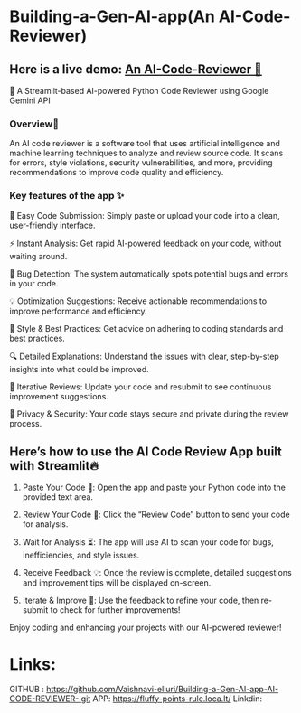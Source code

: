 # Building-a-Gen-AI-app(An AI-Code-Reviewer)
## Here is a live demo: [An AI-Code-Reviewer 🚀](https://fluffy-points-rule.loca.lt/)

  🚀 A Streamlit-based AI-powered Python Code Reviewer using Google Gemini API
### Overview🎯
 An AI code reviewer is a software tool that uses artificial intelligence and machine learning techniques to analyze and review source code. It scans for errors, style violations, security vulnerabilities, and more, providing recommendations to improve code quality and efficiency.

### Key features of the app ✨
📝 Easy Code Submission: Simply paste or upload your code into a clean, user-friendly interface.

⚡ Instant Analysis: Get rapid AI-powered feedback on your code, without waiting around.

🐞 Bug Detection: The system automatically spots potential bugs and errors in your code.

💡 Optimization Suggestions: Receive actionable recommendations to improve performance and efficiency.

🎨 Style & Best Practices: Get advice on adhering to coding standards and best practices.

🔍 Detailed Explanations: Understand the issues with clear, step-by-step insights into what could be improved.

🔄 Iterative Reviews: Update your code and resubmit to see continuous improvement suggestions.

🔐 Privacy & Security: Your code stays secure and private during the review process.

## Here’s how to use the AI Code Review App built with Streamlit🔥

1. Paste Your Code 📝:
Open the app and paste your Python code into the provided text area.

2. Review Your Code 🚀:
Click the “Review Code” button to send your code for analysis.

3. Wait for Analysis ⏳:
The app will use AI to scan your code for bugs, inefficiencies, and style issues.

4. Receive Feedback 💡:
Once the review is complete, detailed suggestions and improvement tips will be displayed on-screen.

5. Iterate & Improve 🔄:
Use the feedback to refine your code, then re-submit to check for further improvements!

Enjoy coding and enhancing your projects with our AI-powered reviewer!


# Links:
GITHUB : https://github.com/Vaishnavi-elluri/Building-a-Gen-AI-app-AI-CODE-REVIEWER-.git
APP:  https://fluffy-points-rule.loca.lt/
Linkdin: 
   






